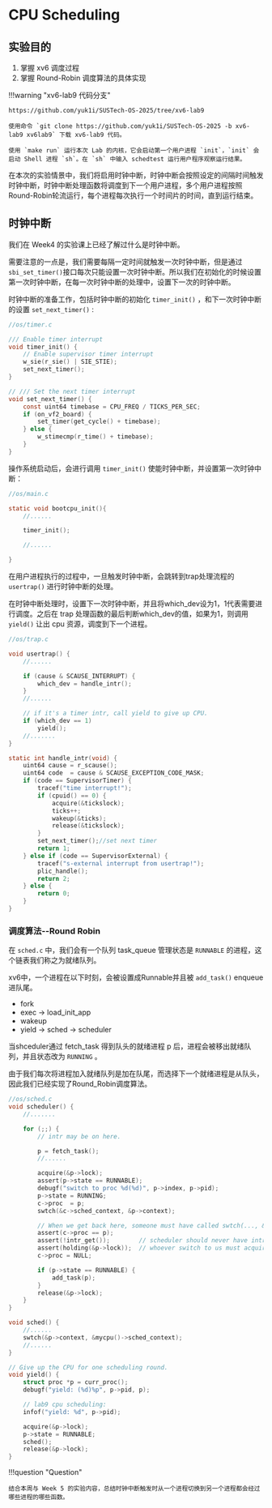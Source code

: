# CPU Scheduling

## 实验目的

1. 掌握 xv6 调度过程
2. 掌握 Round-Robin 调度算法的具体实现

!!!warning "xv6-lab9 代码分支"
    
    https://github.com/yuk1i/SUSTech-OS-2025/tree/xv6-lab9

    使用命令 `git clone https://github.com/yuk1i/SUSTech-OS-2025 -b xv6-lab9 xv6lab9` 下载 xv6-lab9 代码。

    使用 `make run` 运行本次 Lab 的内核，它会启动第一个用户进程 `init`，`init` 会启动 Shell 进程 `sh`。在 `sh` 中输入 schedtest 运行用户程序观察运行结果。


在本次的实验情景中，我们将启用时钟中断，时钟中断会按照设定的间隔时间触发时钟中断，时钟中断处理函数将调度到下一个用户进程，多个用户进程按照Round-Robin轮流运行，每个进程每次执行一个时间片的时间，直到运行结束。

## 时钟中断

我们在 Week4 的实验课上已经了解过什么是时钟中断。

需要注意的一点是，我们需要每隔一定时间就触发一次时钟中断，但是通过`sbi_set_timer()`接口每次只能设置一次时钟中断。所以我们在初始化的时候设置第一次时钟中断，在每一次时钟中断的处理中，设置下一次的时钟中断。

时钟中断的准备工作，包括时钟中断的初始化 `timer_init()` ，和下一次时钟中断的设置 `set_next_timer()` :

```c
//os/timer.c

/// Enable timer interrupt
void timer_init() {
    // Enable supervisor timer interrupt
    w_sie(r_sie() | SIE_STIE);
    set_next_timer();
}

// /// Set the next timer interrupt
void set_next_timer() {
    const uint64 timebase = CPU_FREQ / TICKS_PER_SEC;
    if (on_vf2_board) {
        set_timer(get_cycle() + timebase);
    } else {
        w_stimecmp(r_time() + timebase);
    }
}
```

操作系统启动后，会进行调用 `timer_init()` 使能时钟中断，并设置第一次时钟中断：

```c
//os/main.c

static void bootcpu_init(){
    //......

    timer_init();

    //......

}

```

在用户进程执行的过程中，一旦触发时钟中断，会跳转到trap处理流程的 `usertrap()` 进行时钟中断的处理。

在时钟中断处理时，设置下一次时钟中断，并且将which_dev设为1，1代表需要进行调度。之后在 trap 处理函数的最后判断which_dev的值，如果为1，则调用 `yield()` 让出 cpu 资源，调度到下一个进程。

```c
//os/trap.c

void usertrap() {
    //......

    if (cause & SCAUSE_INTERRUPT) {
        which_dev = handle_intr();
    }
    //......

    // if it's a timer intr, call yield to give up CPU.
    if (which_dev == 1)
        yield();
    //.......
}

static int handle_intr(void) {
    uint64 cause = r_scause();
    uint64 code  = cause & SCAUSE_EXCEPTION_CODE_MASK;
    if (code == SupervisorTimer) {
        tracef("time interrupt!");
        if (cpuid() == 0) {
            acquire(&tickslock);
            ticks++;
            wakeup(&ticks);
            release(&tickslock);
        }
        set_next_timer();//set next timer
        return 1;
    } else if (code == SupervisorExternal) {
        tracef("s-external interrupt from usertrap!");
        plic_handle();
        return 2;
    } else {
        return 0;
    }
}
```

### 调度算法--Round Robin

在 `sched.c` 中，我们会有一个队列 task_queue 管理状态是 `RUNNABLE` 的进程，这个链表我们称之为就绪队列。

xv6中，一个进程在以下时刻，会被设置成Runnable并且被 `add_task()` enqueue 进队尾。
- fork 
- exec -> load_init_app
- wakeup
- yield -> sched -> scheduler

当shceduler通过 fetch_task 得到队头的就绪进程 p 后，进程会被移出就绪队列，并且状态改为 `RUNNING` 。

由于我们每次将进程加入就绪队列是加在队尾，而选择下一个就绪进程是从队头，因此我们已经实现了Round_Robin调度算法。

```c
//os/sched.c
void scheduler() {
    //.......

    for (;;) {
        // intr may be on here.

        p = fetch_task();
        //......

        acquire(&p->lock);
        assert(p->state == RUNNABLE);
        debugf("switch to proc %d(%d)", p->index, p->pid);
        p->state = RUNNING;
        c->proc  = p;
        swtch(&c->sched_context, &p->context);

        // When we get back here, someone must have called swtch(..., &c->sched_context);
        assert(c->proc == p);
        assert(!intr_get());        // scheduler should never have intr_on()
        assert(holding(&p->lock));  // whoever switch to us must acquire p->lock
        c->proc = NULL;

        if (p->state == RUNNABLE) {
            add_task(p);
        }
        release(&p->lock);
    }
}

void sched() {
    //......
    swtch(&p->context, &mycpu()->sched_context);
    //......
}

// Give up the CPU for one scheduling round.
void yield() {
    struct proc *p = curr_proc();
    debugf("yield: (%d)%p", p->pid, p);

    // lab9 cpu scheduling:
    infof("yield: %d", p->pid);

    acquire(&p->lock);
    p->state = RUNNABLE;
    sched();
    release(&p->lock);
}
```

!!!question "Question"

    结合本周与 Week 5 的实验内容，总结时钟中断触发时从一个进程切换到另一个进程都会经过哪些进程的哪些函数。
